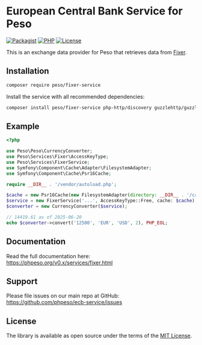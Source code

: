 # European Central Bank Service for Peso

[![Packagist]][Packagist Link]
[![PHP]][Packagist Link]
[![License]][License Link]

[Packagist]: https://img.shields.io/packagist/v/peso/fixer-service.svg?style=flat-square
[PHP]: https://img.shields.io/packagist/php-v/peso/fixer-service.svg?style=flat-square
[License]: https://img.shields.io/packagist/l/peso/fixer-service.svg?style=flat-square

[Packagist Link]: https://packagist.org/packages/peso/fixer-service
[License Link]: LICENSE.md

This is an exchange data provider for Peso that retrieves data from
[Fixer](https://fixer.io/).

## Installation

```bash
composer require peso/fixer-service
```

Install the service with all recommended dependencies:

```bash
composer install peso/fixer-service php-http/discovery guzzlehttp/guzzle symfony/cache
```

## Example

```php
<?php

use Peso\Peso\CurrencyConverter;
use Peso\Services\Fixer\AccessKeyType;
use Peso\Services\FixerService;
use Symfony\Component\Cache\Adapter\FilesystemAdapter;
use Symfony\Component\Cache\Psr16Cache;

require __DIR__ . '/vendor/autoload.php';

$cache = new Psr16Cache(new FilesystemAdapter(directory: __DIR__ . '/cache'));
$service = new FixerService('...', AccessKeyType::Free, cache: $cache);
$converter = new CurrencyConverter($service);

// 14419.61 as of 2025-06-20
echo $converter->convert('12500', 'EUR', 'USD', 2), PHP_EOL;

```

## Documentation

Read the full documentation here: <https://phpeso.org/v0.x/services/fixer.html>

## Support

Please file issues on our main repo at GitHub: <https://github.com/phpeso/ecb-service/issues>

## License

The library is available as open source under the terms of the [MIT License][License Link].
